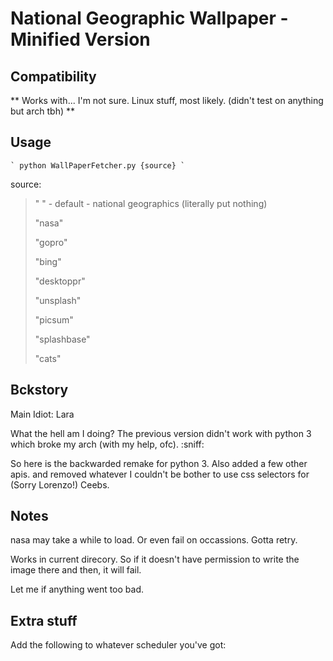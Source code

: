 # National Geographic Wallpaper - Minified Version


## Compatibility

** Works with... I'm not sure. Linux stuff, most likely. (didn't test on anything but arch tbh) **

## Usage

	` python WallPaperFetcher.py {source} `

source: 
> " " - default - national geographics (literally put nothing)
>
> "nasa"
>
> "gopro"
>
> "bing"
>
> "desktoppr"
>
> "unsplash"
>
> "picsum"
>
> "splashbase"
>
> "cats"



## Bckstory

Main Idiot: Lara

What the hell am I doing? The previous version didn't work with python 3 which broke my arch (with my help, ofc). :sniff:

So here is the backwarded remake for python 3. Also added a few other apis. and removed whatever I couldn't be bother to use css selectors for (Sorry Lorenzo!)
Ceebs.


## Notes

nasa may take a while to load. Or even fail on occassions. Gotta retry.

Works in current direcory. So if it doesn't have permission to write the image there and then, it will fail.

Let me if anything went too bad.


## Extra stuff

Add the following to whatever scheduler you've got:
